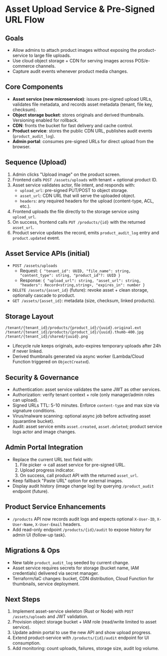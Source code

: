 # Asset Upload Service & Pre-Signed URL Flow

## Goals
- Allow admins to attach product images without exposing the product-service to large file uploads.
- Use cloud object storage + CDN for serving images across POS/e-commerce channels.
- Capture audit events whenever product media changes.

## Core Components
- **Asset service (new microservice)**: issues pre-signed upload URLs, validates file metadata, and records asset metadata (tenant, file key, checksum).
- **Object storage bucket**: stores originals and derived thumbnails. Versioning enabled for rollback.
- **CDN**: fronts the bucket for fast delivery and cache control.
- **Product service**: stores the public CDN URL, publishes audit events (`product_audit_log`).
- **Admin portal**: consumes pre-signed URLs for direct upload from the browser.

## Sequence (Upload)
1. Admin clicks "Upload image" on the product screen.
2. Frontend calls `POST /assets/uploads` with tenant + optional product ID.
3. Asset service validates actor, file intent, and responds with:
   - `upload_url`: pre-signed PUT/POST to object storage.
   - `asset_url`: CDN URL that will serve the uploaded object.
   - `headers`: any required headers for the upload (content-type, ACL, etc.).
4. Frontend uploads the file directly to the storage service using `upload_url`.
5. On success, frontend calls `PUT /products/{id}` with the returned `asset_url`.
6. Product service updates the record, emits `product_audit_log` entry and `product.updated` event.

## Asset Service APIs (initial)
- `POST /assets/uploads`
  - Request: `{ "tenant_id": UUID, "file_name": string, "content_type": string, "product_id"?: UUID }`
  - Response: `{ "upload_url": string, "asset_url": string, "headers": Record<string,string>, "expires_in": number }`
- `DELETE /assets/{asset_id}` (future): revoke asset + clean storage, optionally cascade to product.
- `GET /assets/{asset_id}`: metadata (size, checksum, linked products).

## Storage Layout
```
/tenant/{tenant_id}/products/{product_id}/{uuid}.original.ext
/tenant/{tenant_id}/products/{product_id}/{uuid}.thumb-400.jpg
/tenant/{tenant_id}/shared/{uuid}.png
```
- Lifecycle rule keeps originals, auto-expires temporary uploads after 24h if never linked.
- Derived thumbnails generated via async worker (Lambda/Cloud Function triggered on `ObjectCreated`).

## Security & Governance
- Authentication: asset service validates the same JWT as other services.
- Authorization: verify tenant context + role (only manager/admin roles can upload).
- Signed URLs TTL: 5-10 minutes. Enforce `content-type` and max size via signature conditions.
- Virus/malware scanning: optional async job before activating asset (quarantine bucket).
- Audit: asset service emits `asset.created`, `asset.deleted`; product service logs actor and image changes.

## Admin Portal Integration
- Replace the current URL text field with:
  1. File picker -> call asset service for pre-signed URL.
  2. Upload progress indicator.
  3. On success, call product API with the returned `asset_url`.
- Keep fallback "Paste URL" option for external images.
- Display audit history (image change log) by querying `/product_audit` endpoint (future).

## Product Service Enhancements
- `/products` API now records audit logs and expects optional `X-User-ID`, `X-User-Name`, `X-User-Email` headers.
- Add read-only endpoint `/products/{id}/audit` to expose history for admin UI (follow-up task).

## Migrations & Ops
- New table `product_audit_log` seeded by current change.
- Asset service requires secrets for storage (bucket name, IAM credentials) delivered via secret manager.
- Terraform/IaC changes: bucket, CDN distribution, Cloud Function for thumbnails, service deployment.

## Next Steps
1. Implement asset-service skeleton (Rust or Node) with `POST /assets/uploads` and JWT validation.
2. Provision object storage bucket + IAM role (read/write limited to asset service).
3. Update admin portal to use the new API and show upload progress.
4. Extend product-service with `/products/{id}/audit` endpoint for UI consumption.
5. Add monitoring: count uploads, failures, storage size, audit log volume.
